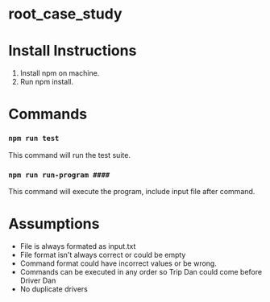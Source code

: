 # root_case_study

# Install Instructions
1. Install npm on machine.
1. Run npm install.

# Commands

### `npm run test` 

This command will run the test suite. 

### `npm run run-program ####`

This command will execute the program, include input file after command.

# Assumptions
 - File is always formated as input.txt
 - File format isn't always correct or could be empty
 - Command format could have incorrect values or be wrong.
 - Commands can be executed in any order so Trip Dan could come before Driver Dan
 - No duplicate drivers

